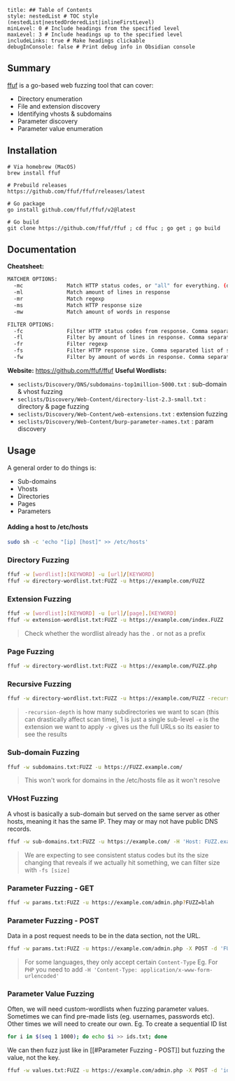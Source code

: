 ```table-of-contents
title: ## Table of Contents
style: nestedList # TOC style (nestedList|nestedOrderedList|inlineFirstLevel)
minLevel: 0 # Include headings from the specified level
maxLevel: 3 # Include headings up to the specified level
includeLinks: true # Make headings clickable
debugInConsole: false # Print debug info in Obsidian console
```

## Summary
[ffuf](https://github.com/ffuf/ffuf) is a go-based web fuzzing tool that can cover:
- Directory enumeration
- File and extension discovery
- Identifying vhosts & subdomains
- Parameter discovery
- Parameter value enumeration

## Installation
```
# Via homebrew (MacOS)
brew install ffuf

# Prebuild releases
https://github.com/ffuf/ffuf/releases/latest

# Go package
go install github.com/ffuf/ffuf/v2@latest

# Go build
git clone https://github.com/ffuf/ffuf ; cd ffuc ; go get ; go build
```

## Documentation
**Cheatsheet:** 
```bash
MATCHER OPTIONS:
  -mc              Match HTTP status codes, or "all" for everything. (default: 200,204,301,302,307,401,403)
  -ml              Match amount of lines in response
  -mr              Match regexp
  -ms              Match HTTP response size
  -mw              Match amount of words in response

FILTER OPTIONS:
  -fc              Filter HTTP status codes from response. Comma separated list of codes and ranges
  -fl              Filter by amount of lines in response. Comma separated list of line counts and ranges
  -fr              Filter regexp
  -fs              Filter HTTP response size. Comma separated list of sizes and ranges
  -fw              Filter by amount of words in response. Comma separated list of word counts and ranges
```
**Website:** https://github.com/ffuf/ffuf
**Useful Wordlists:**
- `seclists/Discovery/DNS/subdomains-top1million-5000.txt` : sub-domain & vhost fuzzing
- `seclists/Discovery/Web-Content/directory-list-2.3-small.txt` : directory & page fuzzing
- `seclists/Discovery/Web-Content/web-extensions.txt` : extension fuzzing
- `seclists/Discovery/Web-Content/burp-parameter-names.txt` : param discovery
## Usage
A general order to do things is:
- Sub-domains
- Vhosts
- Directories
- Pages
- Parameters

#### Adding a host to /etc/hosts
```bash
sudo sh -c 'echo "[ip] [host]" >> /etc/hosts'
```

### Directory Fuzzing
```bash
ffuf -w [wordlist]:[KEYWORD] -u [url]/[KEYWORD]
ffuf -w directory-wordlist.txt:FUZZ -u https://example.com/FUZZ
```

### Extension Fuzzing
```bash
ffuf -w [wordlist]:[KEYWORD] -u [url]/[page].[KEYWORD]
ffuf -w extension-wordlist.txt:FUZZ -u https://example.com/index.FUZZ
```
> Check whether the wordlist already has the `.` or not as a prefix

### Page Fuzzing
```bash
ffuf -w directory-wordlist.txt:FUZZ -u https://example.com/FUZZ.php
```

### Recursive Fuzzing
```bash
ffuf -w directory-wordlist.txt:FUZZ -u https://example.com/FUZZ -recursion -recursion-depth 1 -e .php -v
```
> `-recursion-depth` is how many subdirectories we want to scan (this can drastically affect scan time), 1 is just a single sub-level
> `-e` is the extension we want to apply
> `-v` gives us the full URLs so its easier to see the results

### Sub-domain Fuzzing
```bash
ffuf -w subdomains.txt:FUZZ -u https://FUZZ.example.com/
```
> This won't work for domains in the /etc/hosts file as it won't resolve

### VHost Fuzzing
A vhost is basically a sub-domain but served on the same server as other hosts, meaning it has the same IP. They may or may not have public DNS records.
```bash
ffuf -w sub-domains.txt:FUZZ -u https://example.com/ -H 'Host: FUZZ.example.com'
```
> We are expecting to see consistent status codes but its the size changing that reveals if we actually hit something, we can filter size with `-fs [size]`

### Parameter Fuzzing - GET
```bash
ffuf -w params.txt:FUZZ -u https://example.com/admin.php?FUZZ=blah
```

### Parameter Fuzzing - POST
Data in a post request needs to be in the data section, not the URL.
```bash
ffuf -w params.txt:FUZZ -u https://example.com/admin.php -X POST -d 'FUZZ=key'
```
> For some languages, they only accept certain `Content-Type`
> Eg. For `PHP` you need to add `-H 'Content-Type: application/x-www-form-urlencoded'`

### Parameter Value Fuzzing
Often, we will need custom-wordlists when fuzzing parameter values. Sometimes we can find pre-made lists (eg. usernames, passwords etc). Other times we will need to create our own. 
Eg. To create a sequential ID list
```bash
for i in $(seq 1 1000); do echo $i >> ids.txt; done
```

We can then fuzz just like in [[#Parameter Fuzzing - POST]] but fuzzing the value, not the key.
```bash
ffuf -w values.txt:FUZZ -u https://example.com/admin.php -X POST -d 'id=FUZZ'
```